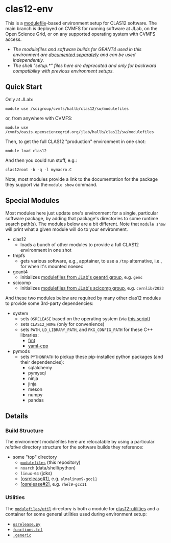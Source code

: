 # clas12-env
This is a [modulefile](https://modules.sourceforge.net/)-based environment setup for CLAS12 software.  The main branch is deployed on CVMFS for running software at JLab, on the Open Science Grid, or on any supported operating system with CVMFS access.

- *The modulefiles and software builds for GEANT4 used in this environment are [documented separately](https://geant4.jlab.org/node/1) and can be used independently.*
- *The shell "setup.\*" files here are deprecated and only for backward compatibility with previous environment setups.*

## Quick Start

Only at JLab:

`module use /scigroup/cvmfs/hallb/clas12/sw/modulefiles`

or, from anywhere with CVMFS:

`module use /cvmfs/oasis.opensciencegrid.org/jlab/hallb/clas12/sw/modulefiles`

Then, to get the full CLAS12 "production" environment in one shot:

`module load clas12`

And then you could run stuff, e.g.:

`clas12root -b -q -l mymacro.C`

Note, most modules provide a link to the documentation for the package they support via the `module show` command.

## Special Modules
Most modules here just update one's environment for a single, particular software package, by adding that package's directories to some runtime search path(s).  The modules below are a bit different.  Note that `module show` will print what a given module will do to your environment.
* clas12
  * loads a bunch of other modules to provide a full CLAS12 environment in one shot
* tmpfs
  * gets various software, e.g., apptainer, to use a `/tmp` alternative, i.e., for when it's mounted noexec
* geant4
  * initializes [modulefiles from JLab's geant4 group](https://geant4.jlab.org/node/1), e.g. `gemc`
* scicomp
  * initializes [modulefiles from JLab's scicomp group](https://jlab.servicenowservices.com/scicomp?id=kb_article_view&sysparm_article=KB0014671), e.g. `cernlib/2023`


And these two modules below are required by many other clas12 modules to provide some 3rd-party dependencies:
* system
  * sets `OSRELEASE` based on the operating system (via [this script](modulefiles/util/osrelease.py))
  * sets `CLAS12_HOME` (only for convenience)
  * sets `PATH`, `LD_LIBRARY_PATH`, and `PKG_CONFIG_PATH` for these C++ libraries:
    * [fmt](https://github.com/fmtlib/fmt)
    * [yaml-cpp](https://github.com/jbeder/yaml-cpp)
* pymods
  * sets `PYTHONPATH` to pickup these pip-installed python packages (and their dependencies):
    * sqlalchemy
    * pymysql
    * ninja
    * jinja
    * meson
    * numpy
    * pandas

## Details
  
### Build Structure
The environment modulefiles here are relocatable by using a particular *relative* directory structure for the software builds they reference:

- some "top" directory
  - [`modulefiles`](modulefiles) (this repository)
  - `noarch` (data/shell/python)
  - `linux-64` (jdks)
  - [[osrelease#1]](modulefiles/util/osrelease.py), e.g. `almalinux9-gcc11`
  - [[osrelease#2]](modulefiles/util/osrelease.py), e.g. `rhel9-gcc11`

### Utilities
The [`modulefiles/util`](modulefiles/util) directory is both a module for [clas12-utilities](https://github.com/jeffersonlab/clas12-utilities) and a container for some general utilities used during environment setup:
- [`osrelease.py`](modulefiles/util/osrelease.py)
- [`functions.tcl`](modulefiles/util/functions.tcl)
- [`.generic`](modulefiles/util/.generic)
